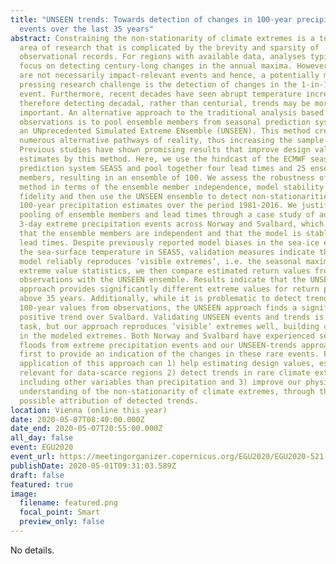 ```yaml
---
title: "UNSEEN trends: Towards detection of changes in 100-year precipitation
  events over the last 35 years"
abstract: Constraining the non-stationarity of climate extremes is a topical
  area of research that is complicated by the brevity and sparsity of
  observational records. For regions with available data, analyses typically
  focus on detecting century-long changes in the annual maxima. However, these
  are not necessarily impact-relevant events and hence, a potentially more
  pressing research challenge is the detection of changes in the 1-in-100-year
  event. Furthermore, recent decades have seen abrupt temperature increases and
  therefore detecting decadal, rather than centurial, trends may be more
  important. An alternative approach to the traditional analysis based on
  observations is to pool ensemble members from seasonal prediction systems into
  an UNprecedented Simulated Extreme ENsemble (UNSEEN). This method creates
  numerous alternative pathways of reality, thus increasing the sample size.
  Previous studies have shown promising results that improve design value
  estimates by this method. Here, we use the hindcast of the ECMWF seasonal
  prediction system SEAS5 and pool together four lead times and 25 ensemble
  members, resulting in an ensemble of 100. We assess the robustness of this
  method in terms of the ensemble member independence, model stability and
  fidelity and then use the UNSEEN ensemble to detect non-stationarities in
  100-year precipitation estimates over the period 1981-2016. We justify the
  pooling of ensemble members and lead times through a case study of autumn
  3-day extreme precipitation events across Norway and Svalbard, which shows
  that the ensemble members are independent and that the model is stable over
  lead times. Despite previously reported model biases in the sea-ice extent and
  the sea-surface temperature in SEAS5, validation measures indicate that the
  model reliably reproduces ‘visible extremes’, i.e. the seasonal maxima. Using
  extreme value statistics, we then compare estimated return values from
  observations with the UNSEEN ensemble. Results indicate that the UNSEEN
  approach provides significantly different extreme values for return periods
  above 35 years. Additionally, while it is problematic to detect trends in the
  100-year values from observations, the UNSEEN approach finds a significant
  positive trend over Svalbard. Validating UNSEEN events and trends is a complex
  task, but our approach reproduces ‘visible’ extremes well, building confidence
  in the modeled extremes. Both Norway and Svalbard have experienced severe
  floods from extreme precipitation events and our UNSEEN-trends approach is the
  first to provide an indication of the changes in these rare events. Further
  application of this approach can 1) help estimating design values, especially
  relevant for data-scarce regions 2) detect trends in rare climate extremes,
  including other variables than precipitation and 3) improve our physical
  understanding of the non-stationarity of climate extremes, through the
  possible attribution of detected trends.
location: Vienna (online this year)
date: 2020-05-07T08:40:00.000Z
date_end: 2020-05-07T20:55:00.000Z
all_day: false
event: EGU2020
event_url: https://meetingorganizer.copernicus.org/EGU2020/EGU2020-521.html
publishDate: 2020-05-01T09:31:03.589Z
draft: false
featured: true
image:
  filename: featured.png
  focal_point: Smart
  preview_only: false
---
```

No details.